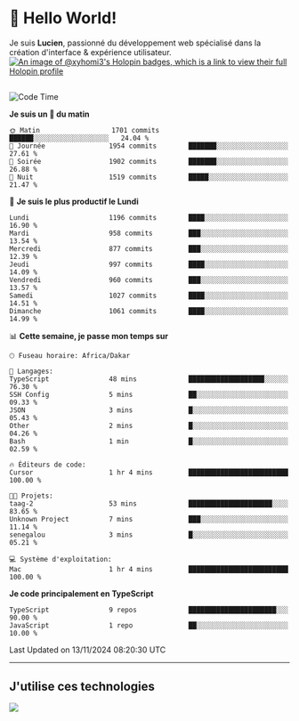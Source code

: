 # 👋 Hello World!

Je suis **Lucien**, passionné du développement web spécialisé dans la création d'interface & expérience utilisateur.
[![An image of @xyhomi3's Holopin badges, which is a link to view their full Holopin profile](https://holopin.me/xyhomi3)](https://holopin.io/@xyhomi3)

##

<!--START_SECTION:waka-->
![Code Time](http://img.shields.io/badge/Code%20Time-2%2C506%20hrs%2035%20mins-blue)

**Je suis un 🐤 du matin** 

```text
🌞 Matin                  1701 commits        ██████░░░░░░░░░░░░░░░░░░░   24.04 % 
🌆 Journée                1954 commits        ███████░░░░░░░░░░░░░░░░░░   27.61 % 
🌃 Soirée                 1902 commits        ███████░░░░░░░░░░░░░░░░░░   26.88 % 
🌙 Nuit                   1519 commits        █████░░░░░░░░░░░░░░░░░░░░   21.47 % 
```
📅 **Je suis le plus productif le Lundi** 

```text
Lundi                    1196 commits        ████░░░░░░░░░░░░░░░░░░░░░   16.90 % 
Mardi                    958 commits         ███░░░░░░░░░░░░░░░░░░░░░░   13.54 % 
Mercredi                 877 commits         ███░░░░░░░░░░░░░░░░░░░░░░   12.39 % 
Jeudi                    997 commits         ████░░░░░░░░░░░░░░░░░░░░░   14.09 % 
Vendredi                 960 commits         ███░░░░░░░░░░░░░░░░░░░░░░   13.57 % 
Samedi                   1027 commits        ████░░░░░░░░░░░░░░░░░░░░░   14.51 % 
Dimanche                 1061 commits        ████░░░░░░░░░░░░░░░░░░░░░   14.99 % 
```


📊 **Cette semaine, je passe mon temps sur** 

```text
🕑︎ Fuseau horaire: Africa/Dakar

💬 Langages: 
TypeScript               48 mins             ███████████████████░░░░░░   76.30 % 
SSH Config               5 mins              ██░░░░░░░░░░░░░░░░░░░░░░░   09.33 % 
JSON                     3 mins              █░░░░░░░░░░░░░░░░░░░░░░░░   05.43 % 
Other                    2 mins              █░░░░░░░░░░░░░░░░░░░░░░░░   04.26 % 
Bash                     1 min               █░░░░░░░░░░░░░░░░░░░░░░░░   02.59 % 

🔥 Éditeurs de code: 
Cursor                   1 hr 4 mins         █████████████████████████   100.00 % 

🐱‍💻 Projets: 
taag-2                   53 mins             █████████████████████░░░░   83.65 % 
Unknown Project          7 mins              ███░░░░░░░░░░░░░░░░░░░░░░   11.14 % 
senegalou                3 mins              █░░░░░░░░░░░░░░░░░░░░░░░░   05.21 % 

💻 Système d'exploitation: 
Mac                      1 hr 4 mins         █████████████████████████   100.00 % 
```

**Je code principalement en TypeScript** 

```text
TypeScript               9 repos             ██████████████████████░░░   90.00 % 
JavaScript               1 repo              ██░░░░░░░░░░░░░░░░░░░░░░░   10.00 % 
```




 Last Updated on 13/11/2024 08:20:30 UTC
<!--END_SECTION:waka-->
---

## J'utilise ces technologies

<p align="left">
  <a href="https://skillicons.dev">
    <img src="https://skillicons.dev/icons?i=ts,js,md,scss,tailwind,react,docker,express,astro,vite,nextjs,vercel,figma,ableton" />
  </a>
</p>

